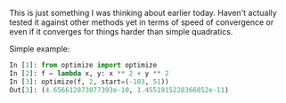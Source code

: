 This is just something I was thinking about earlier today. Haven't actually
tested it against other methods yet in terms of speed of convergence or even
if it converges for things harder than simple quadratics.

Simple example:
```python
In [1]: from optimize import optimize
In [2]: f = lambda x, y: x ** 2 + y ** 2
In [3]: optimize(f, 2, start=(-103, 51))
Out[3]: (4.656612873077393e-10, 1.4551915228366852e-11)
```
